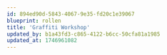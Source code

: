 ```yaml
---
id: 894ed90d-5843-4067-9e35-fd20c1e39067
blueprint: rollen
title: 'Graffiti Workshop'
updated_by: b1a43fd3-c865-4122-b6cc-50cfa81a1985
updated_at: 1746961082
---
```

